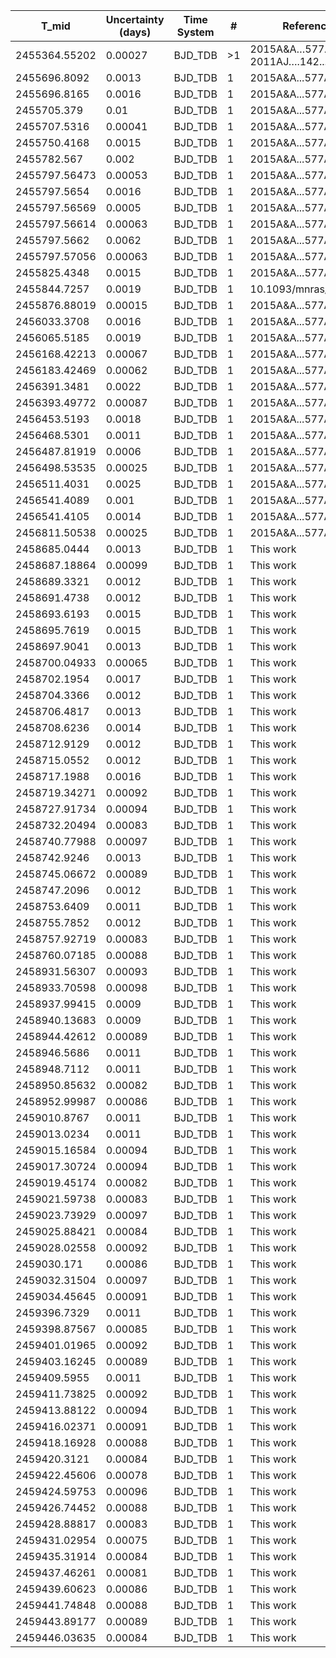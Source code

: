|T_mid|Uncertainty (days)           |Time System|#                                            |Reference                           |
|-----|-----------------------------|-----------|---------------------------------------------|------------------------------------|
|2455364.55202|0.00027                      |BJD_TDB    |>1                                           |2015A&A…577A..54C; 2011AJ….142...86E|
|2455696.8092|0.0013                       |BJD_TDB    |1                                            |2015A&A...577A..54C                 |
|2455696.8165|0.0016                       |BJD_TDB    |1                                            |2015A&A...577A..54C                 |
|2455705.379|0.01                         |BJD_TDB    |1                                            |2015A&A...577A..54C                 |
|2455707.5316|0.00041                      |BJD_TDB    |1                                            |2015A&A...577A..54C                 |
|2455750.4168|0.0015                       |BJD_TDB    |1                                            |2015A&A...577A..54C                 |
|2455782.567|0.002                        |BJD_TDB    |1                                            |2015A&A...577A..54C                 |
|2455797.56473|0.00053                      |BJD_TDB    |1                                            |2015A&A...577A..54C                 |
|2455797.5654|0.0016                       |BJD_TDB    |1                                            |2015A&A...577A..54C                 |
|2455797.56569|0.0005                       |BJD_TDB    |1                                            |2015A&A...577A..54C                 |
|2455797.56614|0.00063                      |BJD_TDB    |1                                            |2015A&A...577A..54C                 |
|2455797.5662|0.0062                       |BJD_TDB    |1                                            |2015A&A...577A..54C                 |
|2455797.57056|0.00063                      |BJD_TDB    |1                                            |2015A&A...577A..54C                 |
|2455825.4348|0.0015                       |BJD_TDB    |1                                            |2015A&A...577A..54C                 |
|2455844.7257|0.0019                       |BJD_TDB    |1                                            |10.1093/mnras/stw574                |
|2455876.88019|0.00015                      |BJD_TDB    |1                                            |2015A&A...577A..54C                 |
|2456033.3708|0.0016                       |BJD_TDB    |1                                            |2015A&A...577A..54C                 |
|2456065.5185|0.0019                       |BJD_TDB    |1                                            |2015A&A...577A..54C                 |
|2456168.42213|0.00067                      |BJD_TDB    |1                                            |2015A&A...577A..54C                 |
|2456183.42469|0.00062                      |BJD_TDB    |1                                            |2015A&A...577A..54C                 |
|2456391.3481|0.0022                       |BJD_TDB    |1                                            |2015A&A...577A..54C                 |
|2456393.49772|0.00087                      |BJD_TDB    |1                                            |2015A&A...577A..54C                 |
|2456453.5193|0.0018                       |BJD_TDB    |1                                            |2015A&A...577A..54C                 |
|2456468.5301|0.0011                       |BJD_TDB    |1                                            |2015A&A...577A..54C                 |
|2456487.81919|0.0006                       |BJD_TDB    |1                                            |2015A&A...577A..54C                 |
|2456498.53535|0.00025                      |BJD_TDB    |1                                            |2015A&A...577A..54C                 |
|2456511.4031|0.0025                       |BJD_TDB    |1                                            |2015A&A...577A..54C                 |
|2456541.4089|0.001                        |BJD_TDB    |1                                            |2015A&A...577A..54C                 |
|2456541.4105|0.0014                       |BJD_TDB    |1                                            |2015A&A...577A..54C                 |
|2456811.50538|0.00025                      |BJD_TDB    |1                                            |2015A&A...577A..54C                 |
|2458685.0444|0.0013                       |BJD_TDB    |1                                            |This work                           |
|2458687.18864|0.00099                      |BJD_TDB    |1                                            |This work                           |
|2458689.3321|0.0012                       |BJD_TDB    |1                                            |This work                           |
|2458691.4738|0.0012                       |BJD_TDB    |1                                            |This work                           |
|2458693.6193|0.0015                       |BJD_TDB    |1                                            |This work                           |
|2458695.7619|0.0015                       |BJD_TDB    |1                                            |This work                           |
|2458697.9041|0.0013                       |BJD_TDB    |1                                            |This work                           |
|2458700.04933|0.00065                      |BJD_TDB    |1                                            |This work                           |
|2458702.1954|0.0017                       |BJD_TDB    |1                                            |This work                           |
|2458704.3366|0.0012                       |BJD_TDB    |1                                            |This work                           |
|2458706.4817|0.0013                       |BJD_TDB    |1                                            |This work                           |
|2458708.6236|0.0014                       |BJD_TDB    |1                                            |This work                           |
|2458712.9129|0.0012                       |BJD_TDB    |1                                            |This work                           |
|2458715.0552|0.0012                       |BJD_TDB    |1                                            |This work                           |
|2458717.1988|0.0016                       |BJD_TDB    |1                                            |This work                           |
|2458719.34271|0.00092                      |BJD_TDB    |1                                            |This work                           |
|2458727.91734|0.00094                      |BJD_TDB    |1                                            |This work                           |
|2458732.20494|0.00083                      |BJD_TDB    |1                                            |This work                           |
|2458740.77988|0.00097                      |BJD_TDB    |1                                            |This work                           |
|2458742.9246|0.0013                       |BJD_TDB    |1                                            |This work                           |
|2458745.06672|0.00089                      |BJD_TDB    |1                                            |This work                           |
|2458747.2096|0.0012                       |BJD_TDB    |1                                            |This work                           |
|2458753.6409|0.0011                       |BJD_TDB    |1                                            |This work                           |
|2458755.7852|0.0012                       |BJD_TDB    |1                                            |This work                           |
|2458757.92719|0.00083                      |BJD_TDB    |1                                            |This work                           |
|2458760.07185|0.00088                      |BJD_TDB    |1                                            |This work                           |
|2458931.56307|0.00093                      |BJD_TDB    |1                                            |This work                           |
|2458933.70598|0.00098                      |BJD_TDB    |1                                            |This work                           |
|2458937.99415|0.0009                       |BJD_TDB    |1                                            |This work                           |
|2458940.13683|0.0009                       |BJD_TDB    |1                                            |This work                           |
|2458944.42612|0.00089                      |BJD_TDB    |1                                            |This work                           |
|2458946.5686|0.0011                       |BJD_TDB    |1                                            |This work                           |
|2458948.7112|0.0011                       |BJD_TDB    |1                                            |This work                           |
|2458950.85632|0.00082                      |BJD_TDB    |1                                            |This work                           |
|2458952.99987|0.00086                      |BJD_TDB    |1                                            |This work                           |
|2459010.8767|0.0011                       |BJD_TDB    |1                                            |This work                           |
|2459013.0234|0.0011                       |BJD_TDB    |1                                            |This work                           |
|2459015.16584|0.00094                      |BJD_TDB    |1                                            |This work                           |
|2459017.30724|0.00094                      |BJD_TDB    |1                                            |This work                           |
|2459019.45174|0.00082                      |BJD_TDB    |1                                            |This work                           |
|2459021.59738|0.00083                      |BJD_TDB    |1                                            |This work                           |
|2459023.73929|0.00097                      |BJD_TDB    |1                                            |This work                           |
|2459025.88421|0.00084                      |BJD_TDB    |1                                            |This work                           |
|2459028.02558|0.00092                      |BJD_TDB    |1                                            |This work                           |
|2459030.171|0.00086                      |BJD_TDB    |1                                            |This work                           |
|2459032.31504|0.00097                      |BJD_TDB    |1                                            |This work                           |
|2459034.45645|0.00091                      |BJD_TDB    |1                                            |This work                           |
|2459396.7329|0.0011                       |BJD_TDB    |1                                            |This work                           |
|2459398.87567|0.00085                      |BJD_TDB    |1                                            |This work                           |
|2459401.01965|0.00092                      |BJD_TDB    |1                                            |This work                           |
|2459403.16245|0.00089                      |BJD_TDB    |1                                            |This work                           |
|2459409.5955|0.0011                       |BJD_TDB    |1                                            |This work                           |
|2459411.73825|0.00092                      |BJD_TDB    |1                                            |This work                           |
|2459413.88122|0.00094                      |BJD_TDB    |1                                            |This work                           |
|2459416.02371|0.00091                      |BJD_TDB    |1                                            |This work                           |
|2459418.16928|0.00088                      |BJD_TDB    |1                                            |This work                           |
|2459420.3121|0.00084                      |BJD_TDB    |1                                            |This work                           |
|2459422.45606|0.00078                      |BJD_TDB    |1                                            |This work                           |
|2459424.59753|0.00096                      |BJD_TDB    |1                                            |This work                           |
|2459426.74452|0.00088                      |BJD_TDB    |1                                            |This work                           |
|2459428.88817|0.00083                      |BJD_TDB    |1                                            |This work                           |
|2459431.02954|0.00075                      |BJD_TDB    |1                                            |This work                           |
|2459435.31914|0.00084                      |BJD_TDB    |1                                            |This work                           |
|2459437.46261|0.00081                      |BJD_TDB    |1                                            |This work                           |
|2459439.60623|0.00086                      |BJD_TDB    |1                                            |This work                           |
|2459441.74848|0.00088                      |BJD_TDB    |1                                            |This work                           |
|2459443.89177|0.00089                      |BJD_TDB    |1                                            |This work                           |
|2459446.03635|0.00084                      |BJD_TDB    |1                                            |This work                           |

